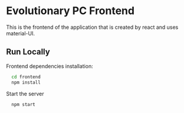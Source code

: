 
# Evolutionary PC Frontend

This is the frontend of the application that is created by react and uses material-UI. 


## Run Locally

Frontend dependencies installation:
```bash
  cd frontend
  npm install
```

Start the server

```bash
  npm start
```